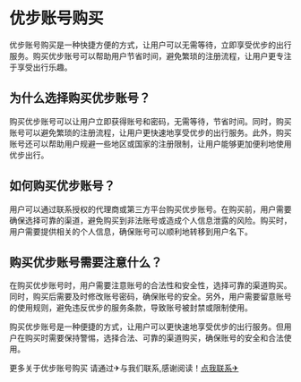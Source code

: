 # 优步账号购买

优步账号购买是一种快捷方便的方式，让用户可以无需等待，立即享受优步的出行服务。购买优步账号可以帮助用户节省时间，避免繁琐的注册流程，让用户更专注于享受出行乐趣。

## 为什么选择购买优步账号？

购买优步账号可以让用户立即获得账号和密码，无需等待，节省时间。同时，购买账号可以避免繁琐的注册流程，让用户更快速地享受优步的出行服务。此外，购买账号还可以帮助用户规避一些地区或国家的注册限制，让用户能够更加便利地使用优步出行。

## 如何购买优步账号？

用户可以通过联系授权的代理商或第三方平台购买优步账号。在购买前，用户需要确保选择可靠的渠道，避免购买到非法账号或造成个人信息泄露的风险。购买时，用户需要提供相关的个人信息，确保账号可以顺利地转移到用户名下。

## 购买优步账号需要注意什么？

在购买优步账号时，用户需要注意账号的合法性和安全性，选择可靠的渠道购买。同时，购买后需要及时修改账号密码，确保账号的安全。另外，用户需要留意账号的使用规则，避免违反优步的服务条款，导致账号被封禁或限制使用。

购买优步账号是一种便捷的方式，让用户可以更快速地享受优步的出行服务。但用户在购买时需要保持警惕，选择合法、可靠的渠道购买，确保账号的安全和合法使用。

更多关于优步账号购买 请通过✈与我们联系,感谢阅读！[点我联系✈](https://wap.G208.com)
